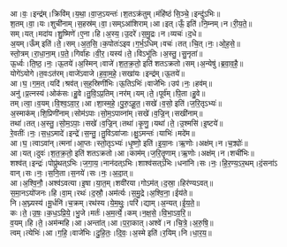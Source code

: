 

  
आ।वः॒।इन्द्र॑म्।क्रिवि॑म्।य॒था॒।वा॒ज॒ऽयन्तः॑।श॒तऽक्र॑तुम्।मंहि॑ष्ठं सि॒ञ्चे॒।इन्दु॑ऽभिः॥  
श॒तम्।वा॒।यः।शुची॑नाम्।स॒हस्र॑म्।वा॒।सम्ऽआ॑शिराम्।आ।इत्।ऊँ॒ इति॑।नि॒म्नम्।न।री॒य॒ते॒॥  
सम्।यत्।मदा॑य।शु॒ष्मिणे॑।ए॒ना।हि।अ॒स्य॒।उ॒दरे॑।स॒मु॒द्रः।न।व्यचः॑।द॒धे॥  
अ॒यम्।ऊँम् इति॑।ते॒।सम्।अ॒त॒सि॒।क॒पोतः॑ऽइव।ग॒र्भ॒ऽधिम्।वचः॑।तत्।चि॒त्।नः॒।ओ॒ह॒से॒॥  
स्तो॒त्रम्।रा॒धा॒ना॒म्।प॒ते॒।गिर्वा॑हः।वी॒र॒।यस्य॑।ते॒।विऽभू॑तिः।अ॒स्तु॒।सु॒नृता॑॥  
ऊ॒र्ध्वः।ति॒ष्ठ॒।नः॒।ऊ॒तये॑।अ॒स्मिन्।वाजे॑।श॒त॒क्र॒तो॒ इति॑ शतऽक्रतो।सम्।अ॒न्येषु॑।ब्र॒वा॒व॒है॒॥  
योगे॑ऽयोगे।त॒वःऽत॑रम्।वाजे॑ऽवाजे।ह॒वा॒म॒हे॒।सखा॑यः।इन्द्र॑म्।ऊ॒तये॑॥  
आ।घ॒।ग॒म॒त्।यदि॑।श्रव॑त्।स॒ह॒स्रिणी॑भिः।ऊ॒तिऽभिः॑।वाजे॑भिः।उप॑।नः॒।हव॑म्॥  
अनु॑।प्र॒त्नस्य॑।ओक॑सः।हु॒वे।तु॒वि॒ऽप्र॒तिम्।नर॑म्।यम्।ते॒।पूर्व॑म्।पि॒ता।हु॒वे॥  
तम्।त्वा॒।व॒यम्।वि॒श्व॒ऽवा॒र॒।आ।शा॒स्म॒हे॒।पु॒रु॒ऽहू॒त॒।सखे॑।व॒सो॒ इति॑।ज॒रि॒तृऽभ्यः॑॥  
अ॒स्माक॑म्।शि॒प्रिणी॑नाम्।सोम॑ऽपाः।सो॒म॒ऽपाव्ना॑म्।सखे॑।व॒ज्रि॒न्।सखी॑नाम्॥  
तथा॑।तत्।अ॒स्तु॒।सो॒म॒ऽपाः॒।सखे॑।व॒ज्रि॒न्।तथा॑।कृ॒णु॒।यथा॑।ते॒।उ॒श्मसि॑।इ॒ष्टये॑॥  
रे॒वतीः॑।नः॒।स॒ध॒ऽमादे॑।इन्द्रे॑।स॒न्तु॒।तु॒विऽवा॑जाः।क्षु॒ऽमन्तः॑।याभिः॑।मदे॑म॥  
आ।घ॒।त्वाऽवा॑न्।त्मना॑।आ॒प्तः।स्तो॒तृऽभ्यः॑।धृ॒ष्णो॒ इति॑।इ॒या॒नः।ऋ॒णोः।अक्ष॑म्।न।च॒क्र्योः॑॥  
आ।यत्।दुवः॑।श॒त॒क्र॒तो॒ इति॑ शतऽक्रतो।आ।काम॑म्।ज॒रि॒तॄ॒णाम्।ऋ॒णोः।अक्ष॑म्।न।शची॑भिः॥  
शश्व॑त्।इन्द्रः॑।पोप्रु॑थत्ऽभिः।ज॒गा॒य॒।नान॑दत्ऽभिः।शाश्व॑सत्ऽभिः।धना॑नि।सः।नः॒।हि॒र॒ण्य॒ऽर॒थम्।दं॒सना॑ऽ वान्।सः।नः॒।स॒नि॒ता।स॒नये॑।सः।नः॒।अ॒दा॒त्॥  
आ।अ॒श्वि॒नौ॒।अश्व॑ऽवत्या।इ॒षा।या॒त॒म्।शवी॑रया।गोऽम॑त्।द॒स्रा॒।हिर॑ण्यऽवत्॥  
स॒मा॒नऽयो॑जनः।हि।वा॒म्।रथः॑।द॒स्रौ॒।अम॑र्त्यः।स॒मु॒द्रे।अ॒श्वि॒ना॒।ईय॑ते॥  
नि।अ॒घ्न्यस्य॑।मू॒र्धनि॑।च॒क्रम्।रथ॑स्य।ये॒म॒थुः॒।परि॑।द्याम्।अ॒न्यत्।ई॒य॒ते॒॥  
कः।ते॒।उ॒षः॒।क॒ध॒ऽप्रि॒ये॒।भु॒जे।मर्तः॑।अ॒म॒र्त्ये॒।कम्।न॒क्ष॒से॒।वि॒भा॒ऽव॒रि॒॥  
व॒यम्।हि।ते॒।अम॑न्महि।आ।अन्ता॑त्।आ।प॒रा॒कात्।अश्वे॑।न।चि॒त्रे॒।अ॒रु॒षि॒॥  
त्वम्।त्येभिः॑।आ।ग॒हि॒।वाजे॑भिः।दु॒हि॒तः॒।दि॒वः॒।अ॒स्मे इति॑।र॒यिम्।नि।धा॒र॒य॒॥  
